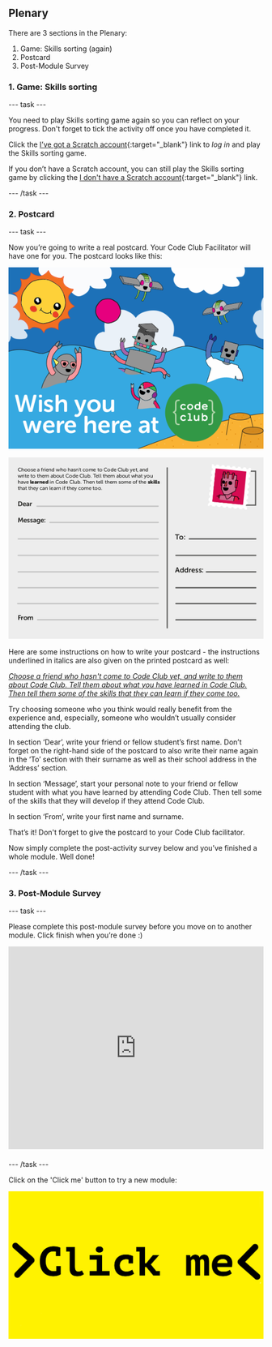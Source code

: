 ## Plenary

There are 3 sections in the Plenary:
1. Game: Skills sorting (again)
2. Postcard
3. Post-Module Survey

### 1. Game: Skills sorting

--- task ---

You need to play Skills sorting game again so you can reflect on your progress. Don't forget to tick the activity off once you have completed it.

Click the [I’ve got a Scratch account](https://scratch.mit.edu/projects/482235800){:target="_blank"} link to _log in_ and play the Skills sorting game. 

If you don’t have a Scratch account, you can still play the Skills sorting game by clicking the [I don't have a Scratch account](https://scratch.mit.edu/projects/326271944){:target="_blank"} link.

--- /task ---

### 2. Postcard

--- task ---

Now you’re going to write a real postcard. Your Code Club Facilitator will have one for you. The postcard looks like this:

![Postcard Front](images/Postcard.png)

![Postcard Back](images/Postcardback.png)

Here are some instructions on how to write your postcard - the instructions underlined in italics are also given on the printed postcard as well:

<i> <u> Choose a friend who hasn't come to Code Club yet, and write to them about Code Club. Tell them about what you have learned in Code Club. Then tell them some of the skills that they can learn if they come too.</u></i>

Try choosing someone who you think would really benefit from the experience and, especially, someone who wouldn’t usually consider attending the club.

In section ‘Dear’, write your friend or fellow student’s first name. Don’t forget on the right-hand side of the postcard to also write their name again in the ‘To’ section with their surname as well as their school address in the ‘Address’ section.

In section ‘Message’, start your personal note to your friend or fellow student with what you have learned by attending Code Club. Then tell some of the skills that they will develop if they attend Code Club.

In section ‘From’, write your first name and surname.

That’s it! Don't forget to give the postcard to your Code Club facilitator.

Now simply complete the post-activity survey below and you’ve finished a whole module. Well done!

--- /task ---

### 3. Post-Module Survey

--- task ---

Please complete this post-module survey before you move on to another module.
Click finish when you’re done :)

<iframe src="https://www.smartsurvey.co.uk/s/B813T/" style="width:100%;height:400px;border:0px;padding-bottom:4px;" frameborder="0"></iframe>

--- /task ---

Click on the 'Click me' button to try a new module:

<a href="https://codeclub.org/en/projects-cc">
<img src="images/Clickme.png">
